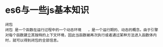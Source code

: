 # es6与一些js基本知识
	闭包 
	闭包 是一个函数在运行过程中的一个动态环境	，是一个运行期的、动态的概念。由于引擎对每个函数建立其独特的上下文环境，因此当函数被再次执行或者通过某种方法进入函数体内时，就可以得到闭包的全部信息。
